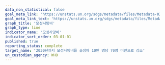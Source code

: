 ```yaml
---
data_non_statistical: false
goal_meta_link: 'https://unstats.un.org/sdgs/metadata/files/Metadata-03-01-01.pdf'
goal_meta_link_text: 'https://unstats.un.org/sdgs/metadata/files/Metadata-03-01-01.pdf'
graph_title: '모성사망비'
graph_type: line
indicator_name: '모성사망비'
indicator_sort_order: 03-01-01
published: true
reporting_status: complete
target_name: '2030년까지 모성사망비를 출생아 10만 명당 70명 미만으로 감소'
un_custodian_agency: WHO
---
```

